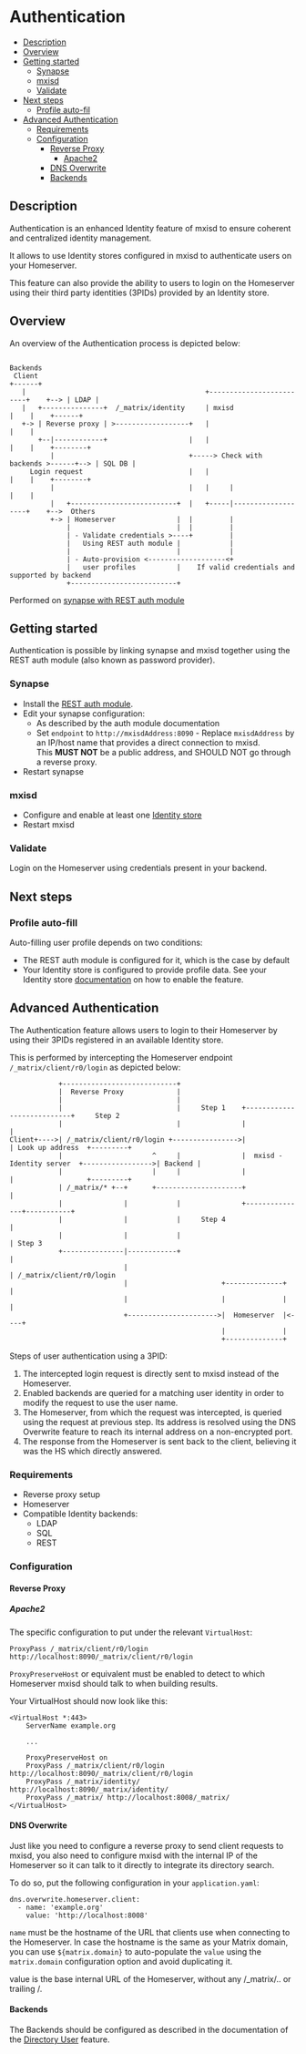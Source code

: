 # Authentication

- [Description](#description)
- [Overview](#overview)
- [Getting started](#getting-started)
  - [Synapse](#synapse)
  - [mxisd](#mxisd)
  - [Validate](#validate)
- [Next steps](#next-steps)
  - [Profile auto-fil](#profile-auto-fill)
- [Advanced Authentication](#advanced-authentication)
  - [Requirements](#requirements)
  - [Configuration](#configuration)
    - [Reverse Proxy](#reverse-proxy)
      - [Apache2](#apache2)
    - [DNS Overwrite](#dns-overwrite)
    - [Backends](#backends) 

## Description
Authentication is an enhanced Identity feature of mxisd to ensure coherent and centralized identity management.

It allows to use Identity stores configured in mxisd to authenticate users on your Homeserver.

This feature can also provide the ability to users to login on the Homeserver using their third party identities (3PIDs) provided by an Identity store.

## Overview
An overview of the Authentication process is depicted below: 

```
                                                                                    Backends
 Client                                                                             +------+
   |                                            +-------------------------+    +--> | LDAP |
   |   +---------------+  /_matrix/identity     | mxisd                   |    |    +------+
   +-> | Reverse proxy | >------------------+   |                         |    |
       +--|------------+                    |   |                         |    |    +--------+
          |                                 +-----> Check with backends >------+--> | SQL DB |
     Login request                          |   |                         |    |    +--------+
          |                                 |   |     |                   |    |
          |   +--------------------------+  |   +-----|-------------------+    +-->  Others
          +-> | Homeserver               |  |         |
              |                          |  |         |
              | - Validate credentials >----+         |
              |   Using REST auth module |            |
              |                          |            |
              | - Auto-provision <-------------------<+
              |   user profiles          |    If valid credentials and supported by backend
              +--------------------------+
```
Performed on [synapse with REST auth module](https://github.com/kamax-io/matrix-synapse-rest-auth/blob/master/README.md)

## Getting started
Authentication is possible by linking synapse and mxisd together using the REST auth module
(also known as password provider).

### Synapse
- Install the [REST auth module](https://github.com/kamax-io/matrix-synapse-rest-auth).
- Edit your synapse configuration:
  - As described by the auth module documentation
  - Set `endpoint` to `http://mxisdAddress:8090` - Replace `mxisdAddress` by an IP/host name that provides a direct
  connection to mxisd.  
  This **MUST NOT** be a public address, and SHOULD NOT go through a reverse proxy.
- Restart synapse

### mxisd
- Configure and enable at least one [Identity store](../backends/)
- Restart mxisd

### Validate
Login on the Homeserver using credentials present in your backend.

## Next steps
### Profile auto-fill
Auto-filling user profile depends on two conditions:
- The REST auth module is configured for it, which is the case by default
- Your Identity store is configured to provide profile data. See your Identity store [documentation](../backends/) on
how to enable the feature.


## Advanced Authentication
The Authentication feature allows users to login to their Homeserver by using their 3PIDs registered in an available Identity store.

This is performed by intercepting the Homeserver endpoint `/_matrix/client/r0/login` as depicted below:

```
            +----------------------------+
            |  Reverse Proxy             |
            |                            |
            |                            |     Step 1    +---------------------------+     Step 2
            |                            |               |                           |
Client+---->| /_matrix/client/r0/login +---------------->|                           | Look up address  +---------+
            |                      ^     |               |  mxisd - Identity server  +----------------->| Backend |
            |                      |     |               |                           |                  +---------+
            | /_matrix/* +--+      +---------------------+                           |
            |               |            |               +---------------+-----------+
            |               |            |     Step 4                    |
            |               |            |                               | Step 3
            +---------------|------------+                               |
                            |                                            | /_matrix/client/r0/login
                            |                       +--------------+     |
                            |                       |              |     |
                            +---------------------->|  Homeserver  |<----+
                                                    |              |
                                                    +--------------+

```

Steps of user authentication using a 3PID:
1. The intercepted login request is directly sent to mxisd instead of the Homeserver.
2. Enabled backends are queried for a matching user identity in order to modify the request to use the user name.
3. The Homeserver, from which the request was intercepted, is queried using the request at previous step. Its address is resolved using the DNS Overwrite feature to reach its internal address on a non-encrypted port.
4. The response from the Homeserver is sent back to the client, believing it was the HS which directly answered.

### Requirements
- Reverse proxy setup
- Homeserver
- Compatible Identity backends:
	- LDAP
	- SQL
	- REST

### Configuration

#### Reverse Proxy

##### Apache2
The specific configuration to put under the relevant `VirtualHost`:
```
ProxyPass /_matrix/client/r0/login http://localhost:8090/_matrix/client/r0/login
```
`ProxyPreserveHost` or equivalent must be enabled to detect to which Homeserver mxisd should talk to when building results.

Your VirtualHost should now look like this:
```
<VirtualHost *:443>
    ServerName example.org
    
    ...
    
    ProxyPreserveHost on
    ProxyPass /_matrix/client/r0/login http://localhost:8090/_matrix/client/r0/login
    ProxyPass /_matrix/identity/ http://localhost:8090/_matrix/identity/
    ProxyPass /_matrix/ http://localhost:8008/_matrix/
</VirtualHost>
```

#### DNS Overwrite
Just like you need to configure a reverse proxy to send client requests to mxisd, you also need to configure mxisd with the internal IP of the Homeserver so it can talk to it directly to integrate its directory search.


To do so, put the following configuration in your `application.yaml`:
```
dns.overwrite.homeserver.client:
  - name: 'example.org'
    value: 'http://localhost:8008'
```
`name` must be the hostname of the URL that clients use when connecting to the Homeserver.
In case the hostname is the same as your Matrix domain, you can use `${matrix.domain}` to auto-populate the `value` using the `matrix.domain` configuration option and avoid duplicating it.

value is the base internal URL of the Homeserver, without any /_matrix/.. or trailing /.

#### Backends
The Backends should be configured as described in the documentation of the [Directory User](directory-users.md) feature. 









